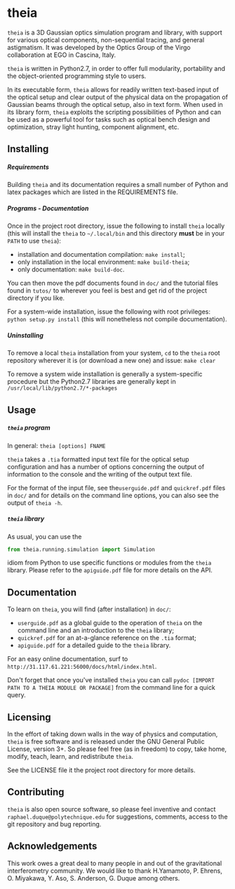 # theia
`theia` is a 3D Gaussian optics simulation program and library, with support for various optical components, non-sequential tracing, and general astigmatism. It was developed by the Optics Group of the Virgo collaboration at EGO in Cascina, Italy.

`theia` is written in Python2.7, in order to offer full modularity, portability and the object-oriented programming style to users.

In its executable form, `theia` allows for readily written text-based input of the optical setup and clear output of the physical data on the propagation of Gaussian beams through the optical setup, also in text form. When used in its library form, `theia` exploits the scripting possibilities of Python and can be used as a powerful tool for tasks such as optical bench design and optimization, stray light hunting, component alignment, etc.

## Installing
##### Requirements
Building `theia` and its documentation requires a small number of Python and latex packages which are listed in the REQUIREMENTS file.

##### Programs - Documentation
Once in the project root directory, issue the following to install `theia` locally (this will install the `theia` to `~/.local/bin` and this directory **must** be in your `PATH` to use `theia`):

- installation and documentation compilation: `make install`;
- only installation in the local environment: `make build-theia`;
- only documentation: `make build-doc`.

You can then move the pdf documents found in `doc/` and the tutorial files found in `tutos/` to wherever you feel is best and get rid of the project directory if you like.

For a system-wide installation, issue the following with root privileges:
`python setup.py install` (this will nonetheless not compile documentation).

##### Uninstalling
To remove a local `theia` installation from your system, `cd` to the `theia` root repository wherever it is (or download a new one) and issue:
`make clear`

To remove a system wide installation is generally a system-specific procedure but the Python2.7 libraries are generally kept in `/usr/local/lib/python2.7/*-packages`

## Usage
##### `theia` program
In general:
`theia [options] FNAME`

`theia` takes a `.tia` formatted input text file for the optical setup configuration and has a number of options concerning the output of information to the console and the writing of the output text file.

For the format of the input file, see the`userguide.pdf` and `quickref.pdf` files in `doc/` and for details on the command line options, you can also see the output of `theia -h`.

##### `theia` library
As usual, you can use the
```python
from theia.running.simulation import Simulation
```
idiom from Python to use specific functions or modules from the `theia` library. Please refer to the `apiguide.pdf` file for more details on the API.

## Documentation
To learn on `theia`, you will find (after installation) in `doc/`:

- `userguide.pdf` as a global guide to the operation of `theia` on the command line and an introduction to the `theia` library;
- `quickref.pdf` for an at-a-glance reference on the `.tia` format;
- `apiguide.pdf` for a detailed guide to the `theia` library.

For an easy online documentation, surf to `http://31.117.61.221:56000/docs/html/index.html`.

Don't forget that once you've installed `theia` you can call `pydoc [IMPORT PATH TO A THEIA MODULE OR PACKAGE]` from the command line for a quick query.

## Licensing
In the effort of taking down walls in the way of physics and computation, `theia` is free software and is released under the GNU General Public License, version 3+. So please feel free (as in freedom) to copy, take home, modify, teach, learn, and redistribute `theia`.

See the LICENSE file it the project root directory for more details.

## Contributing
`theia` is also open source software, so please feel inventive and contact `raphael.duque@polytechnique.edu` for suggestions, comments, access to the git repository and bug reporting.

## Acknowledgements
This work owes a great deal to many people in and out of the gravitational interferometry community. We would like to thank H.Yamamoto, P. Ehrens, O. Miyakawa, Y. Aso, S. Anderson, G. Duque among others.
